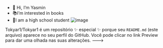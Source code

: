 - 👋 Hi, I’m Yasmin 
- 📚I’m interested in books
- 💎I am a high school student 
![image](https://github.com/user-attachments/assets/2c4ed721-92f8-4873-b78b-afd5c9c5b71d)

<!---
Tokyar1/Tokyar1 is a ✨ special ✨ repository because its `README.md` (this file) appears on your GitHub profile.
You can click the Preview link to take a look at your changes.
--->

Tokyar1/Tokyar1 é um repositório ✨ especial ✨ porque seu `README.md` (este arquivo) aparece no seu perfil do GitHub.
Você pode clicar no link Preview para dar uma olhada nas suas alterações.
--->

 
 
